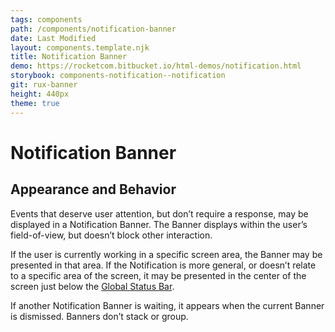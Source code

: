 ```yaml
---
tags: components
path: /components/notification-banner
date: Last Modified
layout: components.template.njk
title: Notification Banner
demo: https://rocketcom.bitbucket.io/html-demos/notification.html
storybook: components-notification--notification
git: rux-banner
height: 440px
theme: true
---
```


# Notification Banner

## Appearance and Behavior

Events that deserve user attention, but don’t require a response, may be displayed in a Notification Banner. The Banner displays within the user’s field-of-view, but doesn’t block other interaction.

If the user is currently working in a specific screen area, the Banner may be presented in that area. If the Notification is more general, or doesn’t relate to a specific area of the screen, it may be presented in the center of the screen just below the [Global Status Bar](/components/global-status-bar).

If another Notification Banner is waiting, it appears when the current Banner is dismissed. Banners don’t stack or group.

